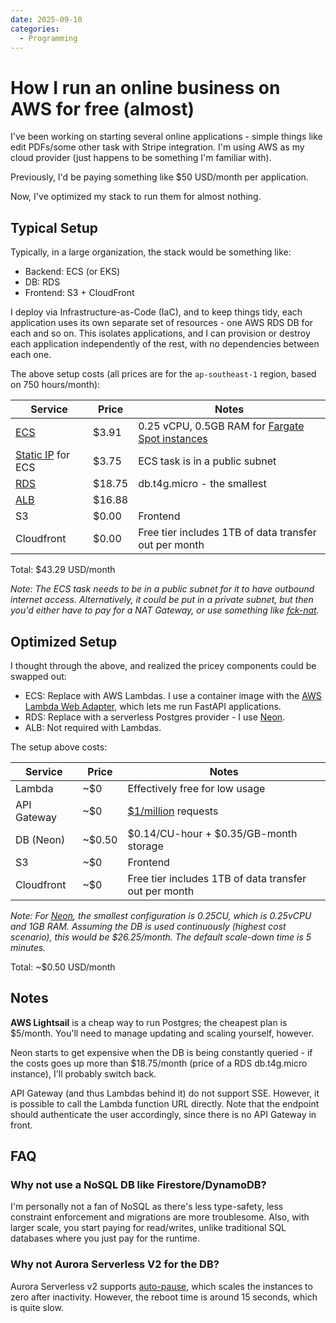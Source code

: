 ```yaml
---
date: 2025-09-10
categories:
  - Programming
---
```


# How I run an online business on AWS for free (almost)

I've been working on starting several online applications - simple things like edit PDFs/some other task with Stripe integration. I'm using AWS as my cloud provider (just happens to be something I'm familiar with).

Previously, I'd be paying something like $50 USD/month per application.

Now, I've optimized my stack to run them for almost nothing.

<!-- more -->

## Typical Setup

Typically, in a large organization, the stack would be something like:

- Backend: ECS (or EKS)
- DB: RDS
- Frontend: S3 + CloudFront

I deploy via Infrastructure-as-Code (IaC), and to keep things tidy, each application uses its own separate set of resources - one AWS RDS DB for each and so on. This isolates applications, and I can provision or destroy each application independently of the rest, with no dependencies between each one.

The above setup costs (all prices are for the `ap-southeast-1` region, based on 750 hours/month):

| Service                  | Price  | Notes                                                      |
| ------------------------ | ------ | ---------------------------------------------------------- |
| [ECS][ecs]               | $3.91  | 0.25 vCPU, 0.5GB RAM for [Fargate Spot instances][fargate] |
| [Static IP][vpc] for ECS | $3.75  | ECS task is in a public subnet                             |
| [RDS][rds]               | $18.75 | db.t4g.micro - the smallest                                |
| [ALB][alb]               | $16.88 |                                                            |
| S3                       | $0.00  | Frontend                                                   |
| Cloudfront               | $0.00  | Free tier includes 1TB of data transfer out per month      |

Total: $43.29 USD/month

_Note: The ECS task needs to be in a public subnet for it to have outbound internet access. Alternatively, it could be put in a private subnet, but then you'd either have to pay for a NAT Gateway, or use something like [fck-nat]._

## Optimized Setup

I thought through the above, and realized the pricey components could be swapped out:

- ECS: Replace with AWS Lambdas. I use a container image with the [AWS Lambda Web Adapter], which lets me run FastAPI applications.
- RDS: Replace with a serverless Postgres provider - I use [Neon].
- ALB: Not required with Lambdas.

The setup above costs:

| Service     | Price  | Notes                                                 |
| ----------- | ------ | ----------------------------------------------------- |
| Lambda      | ~$0    | Effectively free for low usage                        |
| API Gateway | ~$0    | [$1/million][api-gateway] requests                    |
| DB (Neon)   | ~$0.50 | $0.14/CU-hour + $0.35/GB-month storage                |
| S3          | ~$0    | Frontend                                              |
| Cloudfront  | ~$0    | Free tier includes 1TB of data transfer out per month |

_Note: For [Neon], the smallest configuration is 0.25CU, which is 0.25vCPU and 1GB RAM. Assuming the DB is used continuously (highest cost scenario), this would be $26.25/month. The default scale-down time is 5 minutes._

Total: ~$0.50 USD/month

## Notes

**AWS Lightsail** is a cheap way to run Postgres; the cheapest plan is $5/month. You'll need to manage updating and scaling yourself, however.

Neon starts to get expensive when the DB is being constantly queried - if the costs goes up more than $18.75/month (price of a RDS db.t4g.micro instance), I'll probably switch back.

API Gateway (and thus Lambdas behind it) do not support SSE. However, it is possible to call the Lambda function URL directly. Note that the endpoint should authenticate the user accordingly, since there is no API Gateway in front.

## FAQ

### Why not use a NoSQL DB like Firestore/DynamoDB?

I'm personally not a fan of NoSQL as there's less type-safety, less constraint enforcement and migrations are more troublesome. Also, with larger scale, you start paying for read/writes, unlike traditional SQL databases where you just pay for the runtime.

### Why not Aurora Serverless V2 for the DB?

Aurora Serverless v2 supports [auto-pause], which scales the instances to zero after inactivity. However, the reboot time is around 15 seconds, which is quite slow.

[ecs]: https://aws.amazon.com/ecs/pricing/
[fargate]: https://aws.amazon.com/fargate/pricing/
[rds]: https://aws.amazon.com/rds/pricing/
[vpc]: https://aws.amazon.com/vpc/pricing/
[alb]: https://aws.amazon.com/elasticloadbalancing/pricing/?nc=sn&loc=3
[fck-nat]: https://fck-nat.dev
[AWS Lambda Web Adapter]: https://github.com/awslabs/aws-lambda-web-adapter
[neon]: https://neon.com/
[auto-pause]: https://docs.aws.amazon.com/AmazonRDS/latest/AuroraUserGuide/aurora-serverless-v2-auto-pause.html
[api-gateway]: https://aws.amazon.com/api-gateway/pricing/

